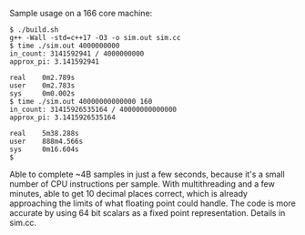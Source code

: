 Sample usage on a 166 core machine:

```
$ ./build.sh
g++ -Wall -std=c++17 -O3 -o sim.out sim.cc
$ time ./sim.out 4000000000
in_count: 3141592941 / 4000000000
approx_pi: 3.141592941

real    0m2.789s
user    0m2.783s
sys     0m0.002s
$ time ./sim.out 40000000000000 160
in_count: 31415926535164 / 40000000000000
approx_pi: 3.1415926535164

real    5m38.288s
user    888m4.566s
sys     0m16.604s
$ 
```

Able to complete ~4B samples in just a few seconds, because it's a small
number of CPU instructions per sample. With multithreading and a few
minutes, able to get 10 decimal places correct, which is already
approaching the limits of what floating point could handle. The code is
more accurate by using 64 bit scalars as a fixed point representation.
Details in sim.cc.
